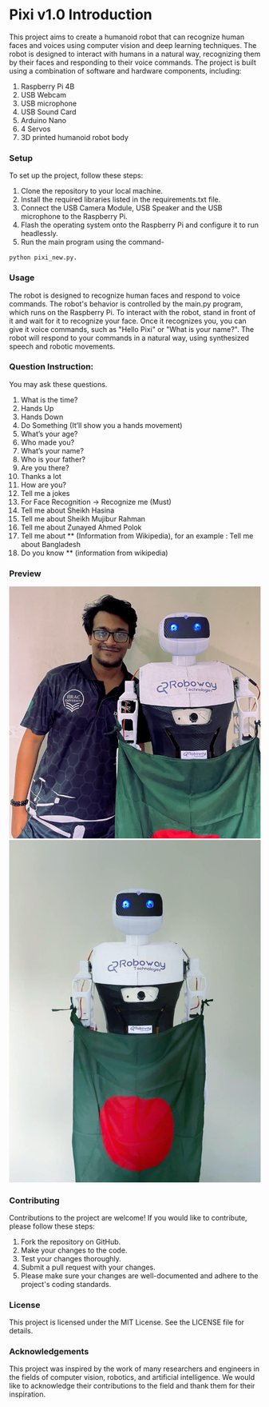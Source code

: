 # Pixi v1.0 Introduction
This project aims to create a humanoid robot that can recognize human faces and voices using computer vision and deep learning techniques. The robot is designed to interact with humans in a natural way, recognizing them by their faces and responding to their voice commands.
The project is built using a combination of software and hardware components, including:
1. Raspberry Pi 4B
2. USB Webcam
3. USB microphone
4. USB Sound Card
5. Arduino Nano
5. 4 Servos
6. 3D printed humanoid robot body

### Setup
To set up the project, follow these steps:

1. Clone the repository to your local machine.
2. Install the required libraries listed in the requirements.txt file.
3. Connect the USB Camera Module, USB Speaker and the USB microphone to the Raspberry Pi.
4. Flash the operating system onto the Raspberry Pi and configure it to run headlessly.
5. Run the main program using the command-
```
python pixi_new.py.
```
### Usage
The robot is designed to recognize human faces and respond to voice commands. The robot's behavior is controlled by the main.py program, which runs on the Raspberry Pi.
To interact with the robot, stand in front of it and wait for it to recognize your face. Once it recognizes you, you can give it voice commands, such as "Hello Pixi" or "What is your name?". The robot will respond to your commands in a natural way, using synthesized speech and robotic movements.

### Question Instruction:
You may ask these questions.
1.	What is the time?
2.	Hands Up
3.	Hands Down
4.	Do Something (It’ll show you a hands movement)
5.	What’s your age?
6.	Who made you?
7.	What’s your name?
8.	Who is your father?
9.	Are you there?
10.	Thanks a lot
11.	How are you?
12.	Tell me a jokes
13.	For Face Recognition -> Recognize me (Must)
14.	Tell me about Sheikh Hasina 
15.	Tell me about Sheikh Mujibur Rahman
16.	Tell me about Zunayed Ahmed Polok
17.	Tell me about ** (Information from Wikipedia), for an example : Tell me about Bangladesh
18.	Do you know ** (information from wikipedia)

### Preview
![](withme.jpg)
![](robot.jpg)
### Contributing
Contributions to the project are welcome! If you would like to contribute, please follow these steps:

1. Fork the repository on GitHub.
2. Make your changes to the code.
3. Test your changes thoroughly.
4. Submit a pull request with your changes.
5. Please make sure your changes are well-documented and adhere to the project's coding standards.

### License
This project is licensed under the MIT License. See the LICENSE file for details.

### Acknowledgements
This project was inspired by the work of many researchers and engineers in the fields of computer vision, robotics, and artificial intelligence. We would like to acknowledge their contributions to the field and thank them for their inspiration.
